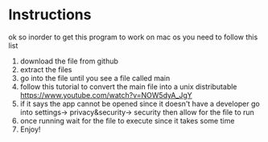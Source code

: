 # Instructions
ok so inorder to get this program to work on mac os you need to follow this list
1. download the file from github
2. extract the files
3. go into the file until you see a file called main
4. follow this tutorial to convert the main file into a unix distributable https://www.youtube.com/watch?v=NOW5dyA_JgY
5. if it says the app cannot be opened since it doesn't have a developer go into settings-> privacy&security-> security then allow for the file to run
6. once running wait for the file to execute since it takes some time
7. Enjoy!
